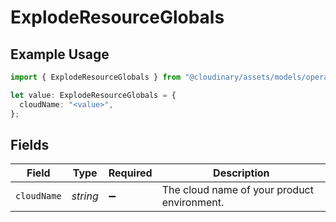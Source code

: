 # ExplodeResourceGlobals

## Example Usage

```typescript
import { ExplodeResourceGlobals } from "@cloudinary/assets/models/operations";

let value: ExplodeResourceGlobals = {
  cloudName: "<value>",
};
```

## Fields

| Field                                       | Type                                        | Required                                    | Description                                 |
| ------------------------------------------- | ------------------------------------------- | ------------------------------------------- | ------------------------------------------- |
| `cloudName`                                 | *string*                                    | :heavy_minus_sign:                          | The cloud name of your product environment. |